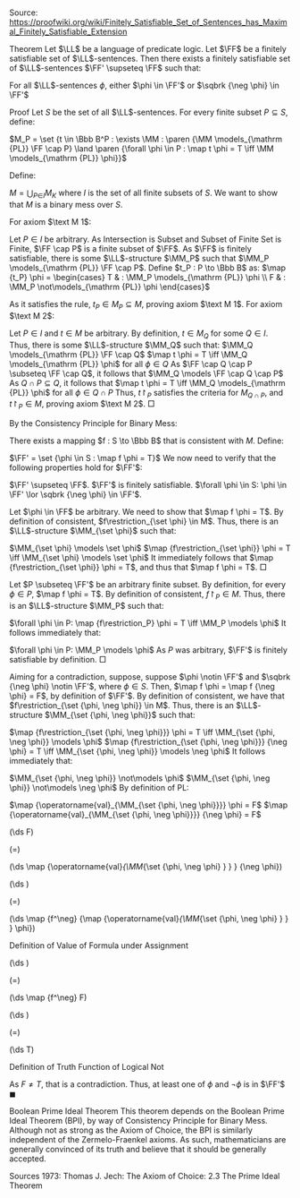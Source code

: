 # 

Source: https://proofwiki.org/wiki/Finitely_Satisfiable_Set_of_Sentences_has_Maximal_Finitely_Satisfiable_Extension



Theorem
Let $\LL$ be a language of predicate logic.
Let $\FF$ be a finitely satisfiable set of $\LL$-sentences.
Then there exists a finitely satisfiable set of $\LL$-sentences $\FF' \supseteq \FF$ such that:

For all $\LL$-sentences $\phi$, either $\phi \in \FF'$ or $\sqbrk {\neg \phi} \in \FF'$


Proof
Let $S$ be the set of all $\LL$-sentences.
For every finite subset $P \subseteq S$, define:

$M_P = \set {t \in \Bbb B^P : \exists \MM : \paren {\MM \models_{\mathrm {PL}} \FF \cap P} \land \paren {\forall \phi \in P : \map t \phi = T \iff \MM \models_{\mathrm {PL}} \phi}}$

Define:

$M = \bigcup_{P \mathop \in I} M_K$
where $I$ is the set of all finite subsets of $S$.
We want to show that $M$ is a binary mess over $S$.

For axiom $\text M 1$:

Let $P \in I$ be arbitrary.
As Intersection is Subset and Subset of Finite Set is Finite, $\FF \cap P$ is a finite subset of $\FF$.
As $\FF$ is finitely satisfiable, there is some $\LL$-structure $\MM_P$ such that $\MM_P \models_{\mathrm {PL}} \FF \cap P$.
Define $t_P : P \to \Bbb B$ as:
$\map {t_P} \phi = \begin{cases}
T & : \MM_P \models_{\mathrm {PL}} \phi \\
F & : \MM_P \not\models_{\mathrm {PL}} \phi
\end{cases}$

As it satisfies the rule, $t_P \in M_P \subseteq M$, proving axiom $\text M 1$.
For axiom $\text M 2$:

Let $P \in I$ and $t \in M$ be arbitrary.
By definition, $t \in M_Q$ for some $Q \in I$.
Thus, there is some $\LL$-structure $\MM_Q$ such that:
$\MM_Q \models_{\mathrm {PL}} \FF \cap Q$
$\map t \phi = T \iff \MM_Q \models_{\mathrm {PL}} \phi$ for all $\phi \in Q$
As $\FF \cap Q \cap P \subseteq \FF \cap Q$, it follows that $\MM_Q \models \FF \cap Q \cap P$
As $Q \cap P \subseteq Q$, it follows that $\map t \phi = T \iff \MM_Q \models_{\mathrm {PL}} \phi$ for all $\phi \in Q \cap P$
Thus, $t \restriction_P$ satisfies the criteria for $M_{Q \cap P}$, and $t \restriction_P \in M$, proving axiom $\text M 2$.
$\Box$

By the Consistency Principle for Binary Mess:

There exists a mapping $f : S \to \Bbb B$ that is consistent with $M$.
Define:

$\FF' = \set {\phi \in S : \map f \phi = T}$
We now need to verify that the following properties hold for $\FF'$:

$\FF' \supseteq \FF$.
$\FF'$ is finitely satisfiable.
$\forall \phi \in S: \phi \in \FF' \lor \sqbrk {\neg \phi} \in \FF'$.

Let $\phi \in \FF$ be arbitrary.
We need to show that $\map f \phi = T$.
By definition of consistent, $f\restriction_{\set \phi} \in M$.
Thus, there is an $\LL$-structure $\MM_{\set \phi}$ such that:

$\MM_{\set \phi} \models \set \phi$
$\map {f\restriction_{\set \phi}} \phi = T \iff \MM_{\set \phi} \models \set \phi$
It immediately follows that $\map {f\restriction_{\set \phi}} \phi = T$, and thus that $\map f \phi = T$.
$\Box$

Let $P \subseteq \FF'$ be an arbitrary finite subset.
By definition, for every $\phi \in P$, $\map f \phi = T$.
By definition of consistent, $f\restriction_P \in M$.
Thus, there is an $\LL$-structure $\MM_P$ such that:

$\forall \phi \in P: \map {f\restriction_P} \phi = T \iff \MM_P \models \phi$
It follows immediately that:

$\forall \phi \in P: \MM_P \models \phi$
As $P$ was arbitrary, $\FF'$ is finitely satisfiable by definition.
$\Box$

Aiming for a contradiction, suppose, suppose $\phi \notin \FF'$ and $\sqbrk {\neg \phi} \notin \FF'$, where $\phi \in S$.
Then, $\map f \phi = \map f {\neg \phi} = F$, by definition of $\FF'$.
By definition of consistent, we have that $f\restriction_{\set {\phi, \neg \phi}} \in M$.
Thus, there is an $\LL$-structure $\MM_{\set {\phi, \neg \phi}}$ such that:

$\map {f\restriction_{\set {\phi, \neg \phi}}} \phi = T \iff \MM_{\set {\phi, \neg \phi}} \models \phi$
$\map {f\restriction_{\set {\phi, \neg \phi}}} {\neg \phi} = T \iff \MM_{\set {\phi, \neg \phi}} \models \neg \phi$
It follows immediately that:

$\MM_{\set {\phi, \neg \phi}} \not\models \phi$
$\MM_{\set {\phi, \neg \phi}} \not\models \neg \phi$
By definition of $\mathrm{PL}$:

$\map {\operatorname{val}_{\MM_{\set {\phi, \neg \phi}}}} \phi = F$
$\map {\operatorname{val}_{\MM_{\set {\phi, \neg \phi}}}} {\neg \phi} = F$













\(\ds F\)

\(=\)







\(\ds \map {\operatorname{val}_{\MM_{\set {\phi, \neg \phi} } } } {\neg \phi}\)




















\(\ds \)

\(=\)







\(\ds \map {f^\neg} {\map {\operatorname{val}_{\MM_{\set {\phi, \neg \phi} } } } \phi}\)





Definition of Value of Formula under Assignment














\(\ds \)

\(=\)







\(\ds \map {f^\neg} F\)




















\(\ds \)

\(=\)







\(\ds T\)





Definition of Truth Function of Logical Not



As $F \ne T$, that is a contradiction.
Thus, at least one of $\phi$ and $\neg \phi$ is in $\FF'$
$\blacksquare$


Boolean Prime Ideal Theorem
This theorem depends on the Boolean Prime Ideal Theorem (BPI), by way of Consistency Principle for Binary Mess.
Although not as strong as the Axiom of Choice, the BPI is similarly independent of the Zermelo-Fraenkel axioms.
As such, mathematicians are generally convinced of its truth and believe that it should be generally accepted.


Sources
1973: Thomas J. Jech: The Axiom of Choice: $2.3$ The Prime Ideal Theorem




